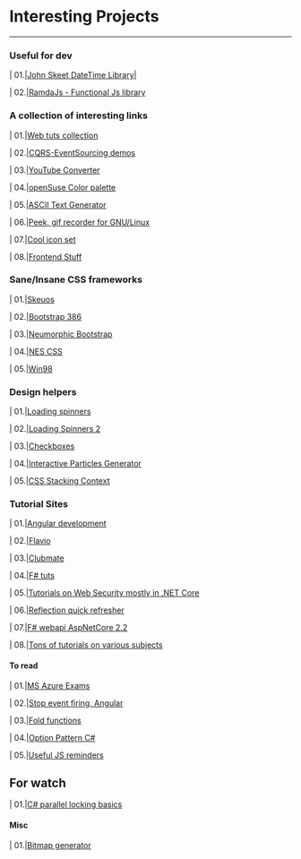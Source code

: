 # Interesting Projects
___

### Useful for dev

| 01.|[John Skeet DateTime Library](https://www.nodatime.org)|

| 02.|[RamdaJs - Functional Js library](https://ramdajs.com)

### A collection of interesting links

| 01.|[Web tuts collection](https://tympanus.net/Development/ModalWindowEffects/)

| 02.|[CQRS-EventSourcing demos](https://github.com/asc-lab/dotnet-cqrs-intro)

| 03.|[YouTube Converter](https://loader.to)

| 04.|[openSuse Color palette](https://opensuse.herokuapp.com/colors)

| 05.|[ASCII Text Generator](http://patorjk.com/software/taag/#p=display&f=Graffiti&t=Type%20Something%20)

| 06.|[Peek, gif recorder for GNU/Linux](https://software.opensuse.org/package/peek)

| 07.|[Cool icon set](https://rvklein.me/proj/ideogramma/#showicon--num-frequency)

| 08.|[Frontend Stuff](https://www.cssscript.com)

### Sane/Insane CSS frameworks

| 01.|[Skeuos](https://drasite.com/skeuos-css)

| 02.|[Bootstrap 386](https://github.com/kristopolous/BOOTSTRA.386)

| 03.|[Neumorphic Bootstrap](https://github.com/ChemaAlfonso/neumorph.scss)

| 04.|[NES CSS](https://nostalgic-css.github.io/NES.css/)

| 05.|[Win98](https://jdan.github.io/98.css/#button)

### Design helpers

| 01.|[Loading spinners](https://github.com/fernandoleonid/spinnerloader)

| 02.|[Loading Spinners 2](http://demo.htmleaf.com/1507/201507201704/)

| 03.|[Checkboxes](https://github.com/hunzaboy/CSS-Checkbox-Library)

| 04.|[Interactive Particles Generator](https://www.cssscript.com/ts-particles/)

| 05.|[CSS Stacking Context](https://developer.mozilla.org/en-US/docs/Web/CSS/CSS_Positioning/Understanding_z_index/The_stacking_context)

### Tutorial Sites

| 01.|[Angular development](https://nx.dev/angular/tutorial/01-create-application)

| 02.|[Flavio](https://flaviocopes.com)

| 03.|[Clubmate](https://clubmate.fi)

| 04.|[F# tuts](https://bradcollins.com/page/4/?s=F%23)

| 05.|[Tutorials on Web Security mostly in .NET Core](https://jasonwatmore.com)

| 06.|[Reflection quick refresher](https://garywoodfine.com/get-c-classes-implementing-interface/)

| 07.|[F# webapi AspNetCore 2.2](https://codeburst.io/creating-a-f-data-layer-using-entity-framework-core-746ec17d49e5)

| 08.|[Tons of tutorials on various subjects](https://www.javatpoint.com)

#### To read
| 01.|[MS Azure Exams](https://docs.microsoft.com/en-us/learn/certifications/exams/az-204)

| 02.|[Stop event firing, Angular](https://engineering.datorama.com/be-aware-of-the-debounce-decorator-6fb24a6d8d5)

| 03.|[Fold functions](https://sidburn.github.io/blog/2017/03/19/understanding-fold)

| 04.|[Option Pattern C#](https://docs.microsoft.com/en-us/aspnet/core/fundamentals/configuration/options?view=aspnetcore-5.0)

| 05.|[Useful JS reminders](https://github.com/ayatoullah/javascript-interview-questions-1)

## For watch
| 01.|[C# parallel locking basics](https://www.youtube.com/watch?v=5Zv8fF-KPrE)

#### Misc

| 01.|[Bitmap generator](https://github.com/mxgmn/WaveFunctionCollapse)
